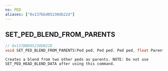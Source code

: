 ```yaml
---
ns: PED
aliases: ["0x137bbd05230db22d"]
---
```

## SET_PED_BLEND_FROM_PARENTS

```c
// 0x137BBD05230DB22D
void SET_PED_BLEND_FROM_PARENTS(Ped ped, Ped ped, Ped ped, float ParentBlend, float TexBlend);
```

```
Creates a blend from two other peds as parents. NOTE: Do not use SET_PED_HEAD_BLEND_DATA after using this command.
```
